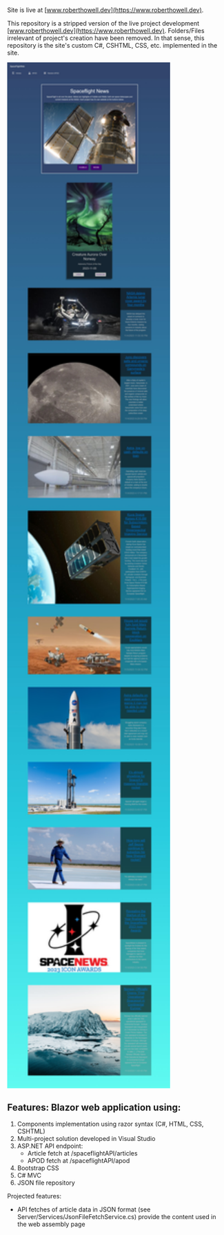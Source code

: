 Site is live at [www.roberthowell.dev](https://www.roberthowell.dev).  

This repository is a stripped version of the live project development [www.roberthowell.dev](https://www.roberthowell.dev). Folders/Files irrelevant of project's creation have been removed. In that sense, this repository is the site's custom C#, CSHTML, CSS, etc. implemented in the site.  

<img src="/readme/Web%20capture_5-11-2023_10132_www.spaceflight.dev.jpeg" alt="www.spaceflight.dev_11=5=23" width="75%" margin="auto" />

## Features: Blazor web application using:  
1. Components implementation using razor syntax (C#, HTML, CSS, CSHTML)  
2. Multi-project solution developed in Visual Studio  
2. ASP.NET API endpoint:  
   - Article fetch at /spaceflightAPI/articles  
   - APOD fetch at /spaceflightAPI/apod  
3. Bootstrap CSS  
4. C# MVC  
5. JSON file repository  

Projected features:  
- API fetches of article data in JSON format (see Server/Services/JsonFileFetchService.cs) provide the content used in the web assembly page  

